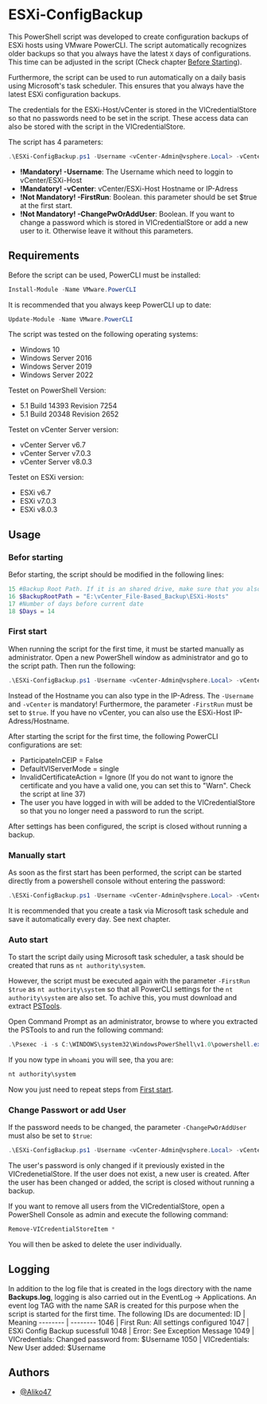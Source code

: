# ESXi-ConfigBackup

This PowerShell script was developed to create configuration backups of ESXi hosts using VMware PowerCLI. The script automatically recognizes older backups so that you always have the latest ``` X ``` days of configurations. This time can be adjusted in the script (Check chapter [Before Starting](#BS)).

Furthermore, the script can be used to run automatically on a daily basis using Microsoft's task scheduler. This ensures that you always have the latest ESXi configuration backups.

The credentials for the ESXi-Host/vCenter is stored in the VICredentialStore so that no passwords need to be set in the script. These access data can also be stored with the script in the VICredentialStore. 

The script has 4 parameters:
```powershell
.\ESXi-ConfigBackup.ps1 -Username <vCenter-Admin@vsphere.Local> -vCenter <vcenter.your.domain.tld> -FirstRun $true/$false -ChangePwOrAddUser $true/$false
```

- **!Mandatory! -Username**: The Username which need to loggin to vCenter/ESXi-Host
- **!Mandatory! -vCenter**: vCenter/ESXi-Host Hostname or IP-Adress
- **!Not Mandatory! -FirstRun**: Boolean. this parameter should be set $true at the first start.
- **!Not Mandatory! -ChangePwOrAddUser**: Boolean. If you want to change a password which is stored in VICredentialStore or add a new user to it. Otherwise leave it without this parameters.


## Requirements

Before the script can be used, PowerCLI must be installed:

```powershell
Install-Module -Name VMware.PowerCLI
```
It is recommended that you always keep PowerCLI up to date: 
```powershell
Update-Module -Name VMware.PowerCLI
```
The script was tested on the following operating systems: 
- Windows 10 
- Windows Server 2016
- Windows Server 2019
- Windows Server 2022

Testet on PowerShell Version: 
- 5.1 Build 14393 Revision 7254
- 5.1 Build 20348 Revision 2652

Testet on vCenter Server version:
- vCenter Server v6.7
- vCenter Server v7.0.3
- vCenter Server v8.0.3

Testet on ESXi version:
- ESXi v6.7
- ESXi v7.0.3
- ESXi v8.0.3

## Usage
### Befor starting
Befor starting, the script should be modified in the following lines:

```powershell
15 #Backup Root Path. If it is an shared drive, make sure that you also have access to it
16 $BackupRootPath = "E:\vCenter_File-Based_Backup\ESXi-Hosts"
17 #Number of days before current date
18 $Days = 14 
```
### First start
When running the script for the first time, it must be started manually as administrator. Open a new PowerShell window as administrator and go to the script path. Then run the following:
```powershell
.\ESXi-ConfigBackup.ps1 -Username <vCenter-Admin@vsphere.Local> -vCenter <vcenter.your.domain.tld> -FirstRun $true
```
Instead of the Hostname you can also type in the IP-Adress. The ```-Username``` and ```-vCenter``` is mandatory! Furthermore, the parameter ```-FirstRun``` must be set to ```$true```. If you have no vCenter, you can also use the ESXi-Host IP-Adress/Hostname. 

After starting the script for the first time, the following PowerCLI configurations are set:

- ParticipateInCEIP = False
- DefaultVIServerMode = single
- InvalidCertificateAction = Ignore (If you do not want to ignore the certificate and you have a valid one, you can set this to "Warn". Check the script at line 37)
- The user you have logged in with will be added to the VICredentialStore so that you no longer need a password to run the script. 

After settings has been configured, the script is closed without running a backup.

### Manually start
As soon as the first start has been performed, the script can be started directly from a powershell console without entering the password: 
```powershell
.\ESXi-ConfigBackup.ps1 -Username <vCenter-Admin@vsphere.Local> -vCenter <vcenter.your.domain.tld>
```
It is recommended that you create a task via Microsoft task schedule and save it automatically every day. See next chapter.

### Auto start
To start the script daily using Microsoft task scheduler, a task should be created that runs as ```nt authority\system```.

However, the script must be executed again with the parameter ```-FirstRun $true``` as ```nt authority\system``` so that all PowerCLI settings for the ```nt authority\system``` are also set. To achive this, you must download and extract [PSTools](https://learn.microsoft.com/en-us/sysinternals/downloads/psexec). 

Open Command Prompt as an administrator, browse to where you extracted the PSTools to and run the following command:

```powershell
.\Psexec -i -s C:\WINDOWS\system32\WindowsPowerShell\v1.0\powershell.exe
```
If you now type in ```whoami``` you will see, tha you are:
```powershell
nt authority\system
```
Now you just need to repeat steps from [First start](#FirstStart).

### Change Passwort or add User
If the password needs to be changed, the parameter ```-ChangePwOrAddUser``` must also be set to ```$true```: 
```powershell
.\ESXi-ConfigBackup.ps1 -Username <vCenter-Admin@vsphere.Local> -vCenter <vcenter.your.domain.tld> -ChangePwOrAddUser $true
```
The user's password is only changed if it previously existed in the VICredenetialStore. If the user does not exist, a new user is created. After the user has been changed or added, the script is closed without running a backup.

If you want to remove all users from the VICredentialStore, open a PowerShell Console as admin and execute the following command:
```powershell
Remove-VICredentialStoreItem *
```
You will then be asked to delete the user individually. 

## Logging
In addition to the log file that is created in the logs directory with the name **Backups.log**, logging is also carried out in the EventLog -> Applications.
An event log TAG with the name SAR is created for this purpose when the script is started for the first time. The following IDs are documented:
ID | Meaning 
-------- | -------- 
1046   | First Run: All settings configured
1047   | ESXi Config Backup sucessfull
1048   | Error: See Exception Message
1049   | VICredentials: Changed password from: $Username
1050   | VICredentials: New User added: $Username

## Authors

- [@Aliko47](https://github.com/Aliko47)

